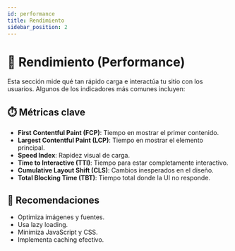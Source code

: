 ```yaml
---
id: performance
title: Rendimiento
sidebar_position: 2
---
```


# 🚀 Rendimiento (Performance)

Esta sección mide qué tan rápido carga e interactúa tu sitio con los usuarios. Algunos de los indicadores más comunes incluyen:

## ⏱️ Métricas clave

- **First Contentful Paint (FCP)**: Tiempo en mostrar el primer contenido.
- **Largest Contentful Paint (LCP)**: Tiempo en mostrar el elemento principal.
- **Speed Index**: Rapidez visual de carga.
- **Time to Interactive (TTI)**: Tiempo para estar completamente interactivo.
- **Cumulative Layout Shift (CLS)**: Cambios inesperados en el diseño.
- **Total Blocking Time (TBT)**: Tiempo total donde la UI no responde.

## 📌 Recomendaciones

- Optimiza imágenes y fuentes.
- Usa lazy loading.
- Minimiza JavaScript y CSS.
- Implementa caching efectivo.

